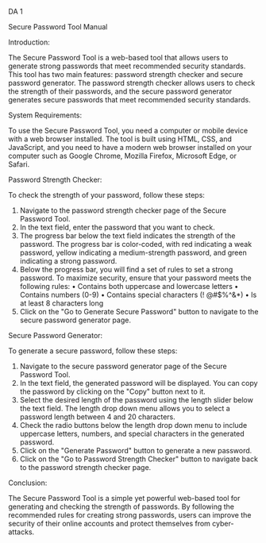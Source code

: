 DA 1

Secure Password Tool Manual

Introduction:

The Secure Password Tool is a web-based tool that allows users to generate strong passwords that meet recommended security standards. This tool has two main features: password strength checker and secure password generator. The password strength checker allows users to check the strength of their passwords, and the secure password generator generates secure passwords that meet recommended security standards.

System Requirements:

To use the Secure Password Tool, you need a computer or mobile device with a web browser installed. The tool is built using HTML, CSS, and JavaScript, and you need to have a modern web browser installed on your computer such as Google Chrome, Mozilla Firefox, Microsoft Edge, or Safari.

Password Strength Checker:

To check the strength of your password, follow these steps:
1.	Navigate to the password strength checker page of the Secure Password Tool.
2.	In the text field, enter the password that you want to check.
3.	The progress bar below the text field indicates the strength of the password. The progress bar is color-coded, with red indicating a weak password, yellow indicating a medium-strength password, and green indicating a strong password.
4.	Below the progress bar, you will find a set of rules to set a strong password. To maximize security, ensure that your password meets the following rules:
•	Contains both uppercase and lowercase letters
•	Contains numbers (0-9)
•	Contains special characters (! @#$%^&*)
•	Is at least 8 characters long
5.	Click on the "Go to Generate Secure Password" button to navigate to the secure password generator page.

Secure Password Generator:

To generate a secure password, follow these steps:
1.	Navigate to the secure password generator page of the Secure Password Tool.
2.	In the text field, the generated password will be displayed. You can copy the password by clicking on the "Copy" button next to it.
3.	Select the desired length of the password using the length slider below the text field. The length drop down menu allows you to select a password length between 4 and 20 characters.
4.	Check the radio buttons below the length drop down menu to include uppercase letters, numbers, and special characters in the generated password.
5.	Click on the "Generate Password" button to generate a new password.
6.	Click on the "Go to Password Strength Checker" button to navigate back to the password strength checker page.

Conclusion:

The Secure Password Tool is a simple yet powerful web-based tool for generating and checking the strength of passwords. By following the recommended rules for creating strong passwords, users can improve the security of their online accounts and protect themselves from cyber-attacks.







